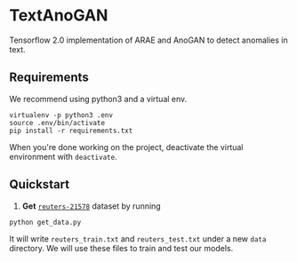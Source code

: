 # TextAnoGAN

Tensorflow 2.0 implementation of ARAE and AnoGAN to detect anomalies in text.

## Requirements

We recommend using python3 and a virtual env.

```
virtualenv -p python3 .env
source .env/bin/activate
pip install -r requirements.txt
```

When you're done working on the project, deactivate the virtual environment with `deactivate`.

## Quickstart

1. **Get** [`reuters-21578`](http://www.daviddlewis.com/resources/testcollections/reuters21578/) dataset by running
```angular2
python get_data.py
```
It will write `reuters_train.txt` and `reuters_test.txt` under a new `data` directory. We will use these files to train and test our models.